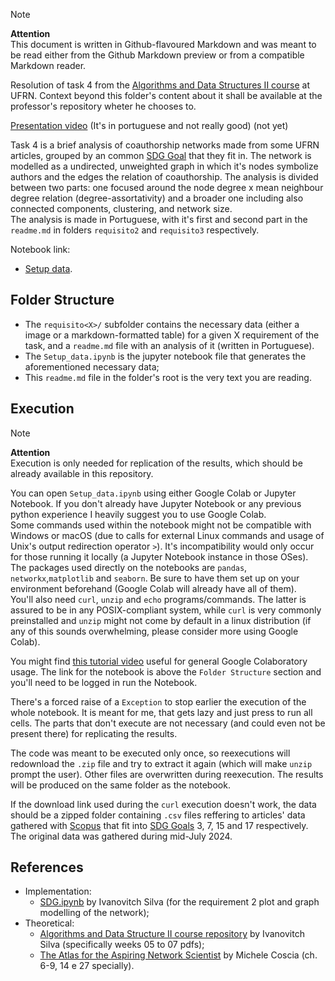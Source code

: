 > [!NOTE] 
> **Attention**  
> This document is written in Github-flavoured Markdown and was meant to be read either from the Github Markdown preview or from a compatible Markdown reader.

Resolution of task 4 from the [Algorithms and Data Structures II course](https://github.com/ivanovitchm/datastructure) at UFRN. Context beyond this folder's content about it shall be available at the professor's repository wheter he chooses to.

[Presentation video]() (It's in portuguese and not really good) (not yet)

Task 4 is a brief analysis of coauthorship networks made from some UFRN articles, grouped by an common [SDG Goal](https://sdgs.un.org/goals) that they fit in. The network is modelled as a undirected, unweighted graph in which it's nodes symbolize authors and the edges the relation of coauthorship. The analysis is divided between two parts: one focused around the node degree x mean neighbour degree relation (degree-assortativity) and a broader one including also connected components, clustering, and network size.  
The analysis is made in Portuguese, with it's first and second part in the `readme.md` in folders `requisito2` and `requisito3` respectively.

Notebook link:
- [Setup data](https://colab.research.google.com/drive/13Wo-VHg1PMe0zzPL_ndRRMkSnMJrBgBz?usp=sharing).

## Folder Structure
- The `requisito<X>/` subfolder contains the necessary data (either a image or a markdown-formatted table) for a given X requirement of the task, and a `readme.md` file with an analysis of it (written in Portuguese).
- The `Setup_data.ipynb` is the jupyter notebook file that generates the aforementioned necessary data;
- This `readme.md` file in the folder's root is the very text you are reading.

## Execution
> [!NOTE] 
> **Attention**  
> Execution is only needed for replication of the results, which should be already available in this repository.

You can open `Setup_data.ipynb` using either Google Colab or Jupyter Notebook. If you don't already have Jupyter Notebook or any previous python experience I heavily suggest you to use Google Colab.  
Some commands used within the notebook might not be compatible with Windows or macOS (due to calls for external Linux commands and usage of Unix's output redirection operator `>`). It's incompatibility would only occur for those running it locally (a Jupyter Notebook instance in those OSes).  
The packages used directly on the notebooks are `pandas`, `networkx`,`matplotlib` and `seaborn`. Be sure to have them set up on your environment beforehand (Google Colab will already have all of them).  
You'll also need `curl`, `unzip` and `echo` programs/commands. The latter is assured to be in any POSIX-compliant system, while `curl` is very commonly preinstalled and `unzip` might not come by default in a linux distribution (if any of this sounds overwhelming, please consider more using Google Colab).

You might find [this tutorial video](https://youtu.be/RLYoEyIHL6A) useful for general Google Colaboratory usage. The link for the notebook is above the `Folder Structure` section and you'll need to be logged in run the Notebook.

There's a forced raise of a `Exception` to stop earlier the execution of the whole notebook. It is meant for me, that gets lazy and just press to run all cells. The parts that don't execute are not necessary (and could even not be present there) for replicating the results.

The code was meant to be executed only once, so reexecutions will redownload the `.zip` file and try to extract it again (which will make `unzip` prompt the user). Other files are overwritten during reexecution. The results will be produced on the same folder as the notebook.

If the download link used during the `curl` execution doesn't work, the data should be a zipped folder containing `.csv` files reffering to articles' data gathered with [Scopus](https://www.scopus.com/home.uri) that fit into [SDG Goals](https://sdgs.un.org/goals) 3, 7, 15 and 17 respectively. The original data was gathered during mid-July 2024.

## References
- Implementation:
    - [SDG.ipynb](https://github.com/ivanovitchm/datastructure/blob/main/lessons/week_06/SDG.ipynb) by Ivanovitch Silva (for the requirement 2 plot and graph modelling of the network);
- Theoretical:
    - [Algorithms and Data Structure II course repository](https://github.com/ivanovitchm/datastructure/tree/main) by Ivanovitch Silva (specifically weeks 05 to 07 pdfs);
    - [The Atlas for the Aspiring Network Scientist](https://www.networkatlas.eu/) by Michele Coscia (ch. 6-9, 14 e 27 specially).